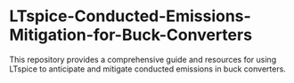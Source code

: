 # LTspice-Conducted-Emissions-Mitigation-for-Buck-Converters
This repository provides a comprehensive guide and resources for using LTspice to anticipate and mitigate conducted emissions in buck converters. 
